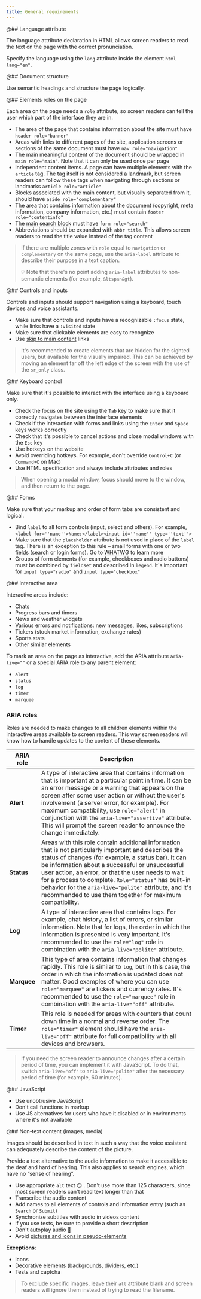 ```yaml
---
title: General requirements
---
```


@## Language attribute

The language attribute declaration in HTML allows screen readers to read the text on the page with the correct pronunciation.

Specify the language using the `lang` attribute inside the element `html lang="en"`.

@## Document structure

Use semantic headings and structure the page logically.

@## Elements roles on the page

Each area on the page needs a `role` attribute, so screen readers can tell the user which part of the interface they are in.

- The area of ​​the page that contains information about the site must have `header role="banner"`
- Areas with links to different pages of the site, application screens or sections of the same document must have `nav role="navigation"`
- The main meaningful content of the document should be wrapped in `main role="main"`. Note that it can only be used once per page
- Independent content items. A page can have multiple elements with the `article` tag. The tag itself is not considered a landmark, but screen readers can follow these tags when navigating through sections or landmarks `article role="article"`
- Blocks associated with the main content, but visually separated from it, should have `aside role="complementary"`
- The area that contains information about the document (copyright, meta information, company information, etc.) must contain `footer role="contentinfo"`
- The [main search block](https://adrianroselli.com/2015/08/where-to-put-your-search-role.html) must have `form role="search"`
- Abbreviations should be expanded with `abbr title`. This allows screen readers to read the title value instead of the tag content

> If there are multiple zones with `role` equal to `navigation` or `complementary` on the same page, use the `aria-label` attribute to describe their purpose in a text caption.
>
> 💡 Note that there's no point adding `aria-label` attributes to non-semantic elements (for example, `&ltspan&gt`).

@## Controls and inputs

Controls and inputs should support navigation using a keyboard, touch devices and voice assistants.

- Make sure that controls and inputs have a recognizable `:focus` state, while links have a `:visited` state
- Make sure that clickable elements are easy to recognize
- Use [skip to main content](https://www.a11yproject.com/posts/2013-05-11-skip-nav-links/) links

> It's recommended to create elements that are hidden for the sighted users, but available for the visually impaired. This can be achieved by moving an element far off the left edge of the screen with the use of the `sr_only` class.

@## Keyboard control

Make sure that it's possible to interact with the interface using a keyboard only.

- Check the focus on the site using the `Tab` key to make sure that it correctly navigates between the interface elements
- Check if the interaction with forms and links using the `Enter` and `Space` keys works correctly
- Check that it's possible to cancel actions and close modal windows with the `Esc` key
- Use hotkeys on the website
- Avoid overriding hotkeys. For example, don't override `Control+C` (or `Command+C` on Mac)
- Use HTML specification and always include attributes and roles

> When opening a modal window, focus should move to the window, and then return to the page.

@## Forms

Make sure that your markup and order of form tabs are consistent and logical.

- Bind `label` to all form controls (input, select and others). For example, `<label for=''name''>Name:</label><input id=''name'' type=''text''>`
- Make sure that the `placeholder` attribute is not used in place of the `label` tag. There is an exception to this rule – small forms with one or two fields (search or login forms). Go to [WHATWG](https://html.spec.whatwg.org/multipage/input.html#attr-input-placeholder) to learn more
- Groups of form elements (for example, checkboxes and radio buttons) must be combined by `fieldset` and described in `legend`. It's important for `input type="radio"` and `input type="checkbox"`

@## Interactive area

Interactive areas include:

- Chats
- Progress bars and timers
- News and weather widgets
- Various errors and notifications: new messages, likes, subscriptions
- Tickers (stock market information, exchange rates)
- Sports stats
- Other similar elements

To mark an area on the page as interactive, add the ARIA attribute `aria-live=""` or a special ARIA role to any parent element:

- `alert`
- `status`
- `log`
- `timer`
- `marquee`

### ARIA roles

Roles are needed to make changes to all children elements within the interactive areas available to screen readers. This way screen readers will know how to handle updates to the content of these elements.

| ARIA role   | Description                                                                                                                                                                                                                                                                                                                                                                                                                                          |
| ----------- | ---------------------------------------------------------------------------------------------------------------------------------------------------------------------------------------------------------------------------------------------------------------------------------------------------------------------------------------------------------------------------------------------------------------------------------------------------- |
| **Alert**   | A type of interactive area that contains information that is important at a particular point in time. It can be an error message or a warning that appears on the screen after some user action or without the user's involvement (a server error, for example). For maximum compatibility, use `role="alert"` in conjunction with the `aria-live="assertive"` attribute. This will prompt the screen reader to announce the change immediately.     |
| **Status**  | Areas with this role contain additional information that is not particularly important and describes the status of changes (for example, a status bar). It can be information about a successful or unsuccessful user action, an error, or that the user needs to wait for a process to complete. `Role="status"` has built-in behavior for the `aria-live="polite"` attribute, and it's recommended to use them together for maximum compatibility. |
| **Log**     | A type of interactive area that contains logs. For example, chat history, a list of errors, or similar information. Note that for logs, the order in which the information is presented is very important. It's recommended to use the `role="log"` role in combination with the `aria-live="polite"` attribute.                                                                                                                                     |
| **Marquee** | This type of area contains information that changes rapidly. This role is similar to `log`, but in this case, the order in which the information is updated does not matter. Good examples of where you can use `role="marquee"` are tickers and currency rates. It's recommended to use the `role="marquee"` role in combination with the `aria-live="off"` attribute.                                                                              |
| **Timer**   | This role is needed for areas with counters that count down time in a normal and reverse order. The `role="timer"` element should have the `aria-live="off"` attribute for full compatibility with all devices and browsers.                                                                                                                                                                                                                         |

> If you need the screen reader to announce changes after a certain period of time, you can implement it with JavaScript. To do that, switch `aria-live="off"` to `aria-live="polite"` after the necessary period of time (for example, 60 minutes).

@## JavaScript

- Use unobtrusive JavaScript
- Don't call functions in markup
- Use JS alternatives for users who have it disabled or in environments where it's not available

@## Non-text content (images, media)

Images should be described in text in such a way that the voice assistant can adequately describe the content of the picture.

Provide a text alternative to the audio information to make it accessible to the deaf and hard of hearing. This also applies to search engines, which have no “sense of hearing”.

- Use appropriate `alt` text 😏 . Don't use more than 125 characters, since most screen readers can't read text longer than that
- Transcribe the audio content
- Add names to all elements of controls and information entry (such as `Search` or `Submit`)
- Synchronize subtitles with audio in videos content
- If you use tests, be sure to provide a short description
- Don't autoplay audio 🙏
- Avoid [pictures and icons in pseudo-elements](http://simplyaccessible.com/article/three-pitfalls-text-alternatives/)

**Exceptions**:

- Icons
- Decorative elements (backgrounds, dividers, etc.)
- Tests and captcha

> To exclude specific images, leave their `alt` attribute blank and screen readers will ignore them instead of trying to read the filename.
